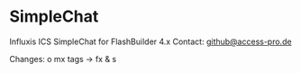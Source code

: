SimpleChat
==========

Influxis ICS SimpleChat for FlashBuilder 4.x
Contact: github@access-pro.de


Changes:
  o mx tags -> fx & s 
